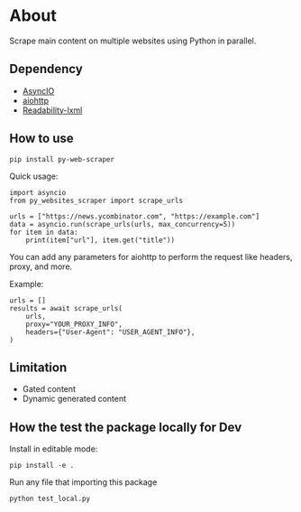 # About
Scrape main content on multiple websites using Python in parallel. 

## Dependency
- [AsyncIO](https://docs.python.org/3/library/asyncio.html)
- [aiohttp](https://docs.aiohttp.org/en/stable/)
- [Readability-lxml](https://pypi.org/project/readability-lxml/)

## How to use 
```
pip install py-web-scraper
```

Quick usage:
```
import asyncio
from py_websites_scraper import scrape_urls

urls = ["https://news.ycombinator.com", "https://example.com"]
data = asyncio.run(scrape_urls(urls, max_concurrency=5))
for item in data:
    print(item["url"], item.get("title"))
```

You can add any parameters for aiohttp to perform the request like headers, proxy, and more.

Example:
```
urls = []
results = await scrape_urls(
    urls,
    proxy="YOUR_PROXY_INFO",
    headers={"User-Agent": "USER_AGENT_INFO"},
)
```

## Limitation
- Gated content
- Dynamic generated content

## How the test the package locally for Dev
Install in editable mode:
```
pip install -e .
```

Run any file that importing this package
```
python test_local.py
```